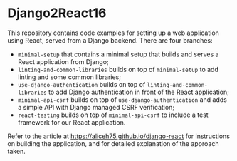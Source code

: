 # Django2React16

This repository contains code examples for setting up a web application using React, served from a Django backend. There are four branches:

- `minimal-setup` that contains a minimal setup that builds and serves a React application from Django;
- `linting-and-common-libraries` builds on top of `minimal-setup` to add linting and some common libraries;
- `use-django-authentication` builds on top of `linting-and-common-libraries` to add Django authentication in front of the React application;
- `minimal-api-csrf` builds on top of `use-django-authentication` and adds a simple API with Django managed CSRF verification;
- `react-testing` builds on top of `minimal-api-csrf` to include a test framework for our React application.

Refer to the article at https://aliceh75.github.io/django-react for instructions on building the application, and for detailed explanation of the approach taken.
